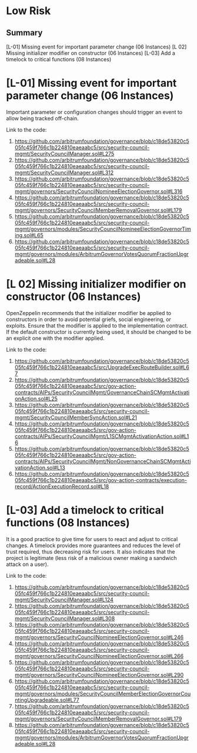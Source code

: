 
# Low Risk

## Summary
[L-01] Missing event for important parameter change (06 Instances)
[L 02] Missing initializer modifier on constructor (06 Instances)
[L-03] Add a timelock to critical functions (08 Instances)


# [L-01] Missing event for important parameter change (06 Instances)
Important parameter or configuration changes should trigger an event to allow being tracked off-chain.

Link to the code:
1.	https://github.com/arbitrumfoundation/governance/blob/c18de53820c505fc459f766c1b224810eaeaabc5/src/security-council-mgmt/SecurityCouncilManager.sol#L275
2.	https://github.com/arbitrumfoundation/governance/blob/c18de53820c505fc459f766c1b224810eaeaabc5/src/security-council-mgmt/SecurityCouncilManager.sol#L312
3.	https://github.com/arbitrumfoundation/governance/blob/c18de53820c505fc459f766c1b224810eaeaabc5/src/security-council-mgmt/governors/SecurityCouncilNomineeElectionGovernor.sol#L316
4.	https://github.com/arbitrumfoundation/governance/blob/c18de53820c505fc459f766c1b224810eaeaabc5/src/security-council-mgmt/governors/SecurityCouncilMemberRemovalGovernor.sol#L179
5.	https://github.com/arbitrumfoundation/governance/blob/c18de53820c505fc459f766c1b224810eaeaabc5/src/security-council-mgmt/governors/modules/SecurityCouncilNomineeElectionGovernorTiming.sol#L65
6.	https://github.com/arbitrumfoundation/governance/blob/c18de53820c505fc459f766c1b224810eaeaabc5/src/security-council-mgmt/governors/modules/ArbitrumGovernorVotesQuorumFractionUpgradeable.sol#L28


# [L 02] Missing initializer modifier on constructor (06 Instances)
OpenZeppelin recommends that the initializer modifier be applied to constructors in order to avoid potential griefs, social engineering, or exploits. Ensure that the modifier is applied to the implementation contract. 
If the default constructor is currently being used, it should be changed to be an explicit one with the modifier applied.

Link to the code:
1.	https://github.com/arbitrumfoundation/governance/blob/c18de53820c505fc459f766c1b224810eaeaabc5/src/UpgradeExecRouteBuilder.sol#L67
2.	https://github.com/arbitrumfoundation/governance/blob/c18de53820c505fc459f766c1b224810eaeaabc5/src/gov-action-contracts/AIPs/SecurityCouncilMgmt/GovernanceChainSCMgmtActivationAction.sol#L25
3.	https://github.com/arbitrumfoundation/governance/blob/c18de53820c505fc459f766c1b224810eaeaabc5/src/security-council-mgmt/SecurityCouncilMemberSyncAction.sol#L21
4.	https://github.com/arbitrumfoundation/governance/blob/c18de53820c505fc459f766c1b224810eaeaabc5/src/gov-action-contracts/AIPs/SecurityCouncilMgmt/L1SCMgmtActivationAction.sol#L16
5.	https://github.com/arbitrumfoundation/governance/blob/c18de53820c505fc459f766c1b224810eaeaabc5/src/gov-action-contracts/AIPs/SecurityCouncilMgmt/NonGovernanceChainSCMgmtActivationAction.sol#L13
6.	https://github.com/arbitrumfoundation/governance/blob/c18de53820c505fc459f766c1b224810eaeaabc5/src/gov-action-contracts/execution-record/ActionExecutionRecord.sol#L18


# [L-03] Add a timelock to critical functions (08 Instances)

It is a good practice to give time for users to react and adjust to critical changes. A timelock provides more guarantees and reduces the level of trust required, thus decreasing risk for users. It also indicates that the project is legitimate (less risk of a malicious owner making a sandwich attack on a user). 

Link to the code:
1.	https://github.com/arbitrumfoundation/governance/blob/c18de53820c505fc459f766c1b224810eaeaabc5/src/security-council-mgmt/SecurityCouncilManager.sol#L124
2.	https://github.com/arbitrumfoundation/governance/blob/c18de53820c505fc459f766c1b224810eaeaabc5/src/security-council-mgmt/SecurityCouncilManager.sol#L308
3.	https://github.com/arbitrumfoundation/governance/blob/c18de53820c505fc459f766c1b224810eaeaabc5/src/security-council-mgmt/governors/SecurityCouncilNomineeElectionGovernor.sol#L246
4.	https://github.com/arbitrumfoundation/governance/blob/c18de53820c505fc459f766c1b224810eaeaabc5/src/security-council-mgmt/governors/SecurityCouncilNomineeElectionGovernor.sol#L266
5.	https://github.com/arbitrumfoundation/governance/blob/c18de53820c505fc459f766c1b224810eaeaabc5/src/security-council-mgmt/governors/SecurityCouncilNomineeElectionGovernor.sol#L290
6.	https://github.com/arbitrumfoundation/governance/blob/c18de53820c505fc459f766c1b224810eaeaabc5/src/security-council-mgmt/governors/modules/SecurityCouncilMemberElectionGovernorCountingUpgradeable.sol#L77
7.	https://github.com/arbitrumfoundation/governance/blob/c18de53820c505fc459f766c1b224810eaeaabc5/src/security-council-mgmt/governors/SecurityCouncilMemberRemovalGovernor.sol#L179
8.	https://github.com/arbitrumfoundation/governance/blob/c18de53820c505fc459f766c1b224810eaeaabc5/src/security-council-mgmt/governors/modules/ArbitrumGovernorVotesQuorumFractionUpgradeable.sol#L28







